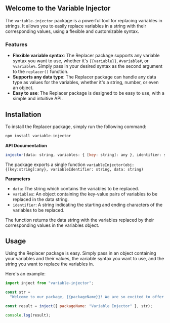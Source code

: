 ## Welcome to the Variable Injector

The `variable-injector` package is a powerful tool for replacing variables in strings. It allows you to easily replace variables in a string with their corresponding values, using a flexible and customizable syntax.

### Features

- **Flexible variable syntax**: The Replacer package supports any variable syntax you want to use, whether it's `{{variable}}`, `#variable#`, or `%variable%`. Simply pass in your desired syntax as the second argument to the `replacer()` function.
- **Supports any data type**: The Replacer package can handle any data type as values for the variables, whether it's a string, number, or even an object.
- **Easy to use**: The Replacer package is designed to be easy to use, with a simple and intuitive API.

## Installation

To install the Replacer package, simply run the following command:

```bash
npm install variable-injector
```

**API Documentation**

```js
injector(data: string, variables: { [key: string]: any }, identifier: string): string
```

The package exports a single function `variableInjector(obj: {[key:string]:any}, variableIdentifier: string, data: string)`

**Parameters**

- `data`: The string which contains the variables to be replaced.
- `variables`: An object containing the key-value pairs of variables to be replaced in the data string.
- `identifier`: A string indicating the starting and ending characters of the variables to be replaced.

The function returns the data string with the variables replaced by their corresponding values in the variables object.

## Usage

Using the Replacer package is easy. Simply pass in an object containing your variables and their values, the variable syntax you want to use, and the string you want to replace the variables in.

Here's an example:

```js
import inject from "variable-injector";

const str =
  "Welcome to our package, {{packageName}}! We are so excited to offer you a powerful tool for replacing variables in strings. With {{packageName}}, you can easily replace variables in your strings with any values you desire. Whether you are looking to personalize a message or update data in a template, {{packageName}} has got you covered. Give it a try and see the difference it can make in your projects.";

const result = inject({ packageName: "Variable Injector" }, str);

console.log(result);
```
